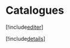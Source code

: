 # Catalogues

[!include[editer](catalogues.editer.autogen.md)]

[!include[details](catalogues.details.autogen.md)]























































